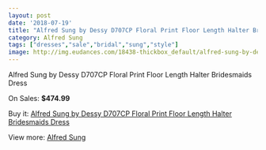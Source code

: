 ```yaml
---
layout: post
date: '2018-07-19'
title: "Alfred Sung by Dessy D707CP Floral Print Floor Length Halter Bridesmaids Dress"
category: Alfred Sung
tags: ["dresses","sale","bridal","sung","style"]
image: http://img.eudances.com/18438-thickbox_default/alfred-sung-by-dessy-d707cp-floral-print-floor-length-halter-bridesmaids-dress.jpg
---
```

Alfred Sung by Dessy D707CP Floral Print Floor Length Halter Bridesmaids Dress

On Sales: **$474.99**
<a href="https://www.eudances.com/en/alfred-sung/5438-alfred-sung-by-dessy-d707cp-floral-print-floor-length-halter-bridesmaids-dress.html"><amp-img layout="responsive" width="600" height="600" src="//img.eudances.com/18438-thickbox_default/alfred-sung-by-dessy-d707cp-floral-print-floor-length-halter-bridesmaids-dress.jpg" alt="Alfred Sung by Dessy D707CP Floral Print Floor Length Halter Bridesmaids Dress 0" /></a>
<a href="https://www.eudances.com/en/alfred-sung/5438-alfred-sung-by-dessy-d707cp-floral-print-floor-length-halter-bridesmaids-dress.html"><amp-img layout="responsive" width="600" height="600" src="//img.eudances.com/18441-thickbox_default/alfred-sung-by-dessy-d707cp-floral-print-floor-length-halter-bridesmaids-dress.jpg" alt="Alfred Sung by Dessy D707CP Floral Print Floor Length Halter Bridesmaids Dress 1" /></a>
<a href="https://www.eudances.com/en/alfred-sung/5438-alfred-sung-by-dessy-d707cp-floral-print-floor-length-halter-bridesmaids-dress.html"><amp-img layout="responsive" width="600" height="600" src="//img.eudances.com/18440-thickbox_default/alfred-sung-by-dessy-d707cp-floral-print-floor-length-halter-bridesmaids-dress.jpg" alt="Alfred Sung by Dessy D707CP Floral Print Floor Length Halter Bridesmaids Dress 2" /></a>
<a href="https://www.eudances.com/en/alfred-sung/5438-alfred-sung-by-dessy-d707cp-floral-print-floor-length-halter-bridesmaids-dress.html"><amp-img layout="responsive" width="600" height="600" src="//img.eudances.com/18439-thickbox_default/alfred-sung-by-dessy-d707cp-floral-print-floor-length-halter-bridesmaids-dress.jpg" alt="Alfred Sung by Dessy D707CP Floral Print Floor Length Halter Bridesmaids Dress 3" /></a>

Buy it: [Alfred Sung by Dessy D707CP Floral Print Floor Length Halter Bridesmaids Dress](https://www.eudances.com/en/alfred-sung/5438-alfred-sung-by-dessy-d707cp-floral-print-floor-length-halter-bridesmaids-dress.html "Alfred Sung by Dessy D707CP Floral Print Floor Length Halter Bridesmaids Dress")

View more: [Alfred Sung](https://www.eudances.com/en/52-alfred-sung "Alfred Sung")